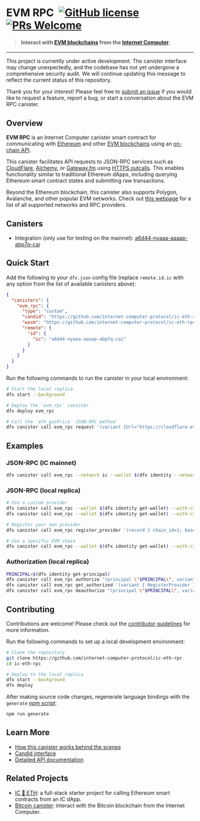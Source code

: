 # EVM RPC &nbsp;[![GitHub license](https://img.shields.io/badge/license-Apache%202.0-blue.svg)](https://opensource.org/licenses/Apache-2.0) [![PRs Welcome](https://img.shields.io/badge/PRs-welcome-brightgreen.svg)](https://github.com/internet-computer-protocol/ic-eth-rpc/issues)

> #### Interact with [EVM blockchains](https://chainlist.org/?testnets=true) from the [Internet Computer](https://internetcomputer.org/).

---

This project is currently under active development. The canister interface may change unexpectedly, and the codebase has not yet undergone a comprehensive security audit. We will continue updating this message to reflect the current status of this repository. 

Thank you for your interest! Please feel free to [submit an issue](https://github.com/internet-computer-protocol/ic-eth-rpc/issues) if you would like to request a feature, report a bug, or start a conversation about the EVM RPC canister.

## Overview

**EVM RPC** is an Internet Computer canister smart contract for communicating with [Ethereum](https://ethereum.org/en/) and other [EVM blockchains](https://chainlist.org/?testnets=true) using an [on-chain API](./API.md). 

This canister facilitates API requests to JSON-RPC services such as [CloudFlare](https://www.cloudflare.com/en-gb/web3/), [Alchemy](https://www.alchemy.com/), or [Gateway.fm](https://gateway.fm/) using [HTTPS outcalls](https://internetcomputer.org/docs/current/developer-docs/integrations/http_requests/). This enables functionality similar to traditional Ethereum dApps, including querying Ethereum smart contract states and submitting raw transactions.

Beyond the Ethereum blockchain, this canister also supports Polygon, Avalanche, and other popular EVM networks. Check out [this webpage](https://chainlist.org/?testnets=true) for a list of all supported networks and RPC providers.

## Canisters

* Integration (only use for testing on the mainnet): [a6d44-nyaaa-aaaap-abp7q-cai](https://a4gq6-oaaaa-aaaab-qaa4q-cai.raw.ic0.app/?id=a6d44-nyaaa-aaaap-abp7q-cai)

## Quick Start

Add the following to your `dfx.json` config file (replace `remote.id.ic` with any option from the list of available canisters above):

```json
{
  "canisters": {
    "evm_rpc": {
      "type": "custom",
      "candid": "https://github.com/internet-computer-protocol/ic-eth-rpc/releases/latest/download/evm_rpc.did",
      "wasm": "https://github.com/internet-computer-protocol/ic-eth-rpc/releases/latest/download/evm_rpc_dev.wasm.gz",
      "remote": {
        "id": {
          "ic": "a6d44-nyaaa-aaaap-abp7q-cai"
        }
      }
    }
  }
}
```

Run the following commands to run the canister in your local environment:

```sh
# Start the local replica
dfx start --background

# Deploy the `evm_rpc` canister
dfx deploy evm_rpc

# Call the `eth_gasPrice` JSON-RPC method
dfx canister call evm_rpc request '(variant {Url="https://cloudflare-eth.com/v1/mainnet"}, "{\"jsonrpc\":\"2.0\",\"method\":\"eth_gasPrice\",\"params\":[],\"id\":1}", 1000)' --wallet $(dfx identity get-wallet) --with-cycles 600000000
```

## Examples

### JSON-RPC (IC mainnet)

```bash
dfx canister call evm_rpc --network ic --wallet $(dfx identity --network ic get-wallet) --with-cycles 600000000 request '(variant {Chain=0x1},"{\"jsonrpc\":\"2.0\",\"method\":\"eth_gasPrice\",\"params\":[],\"id\":1}",1000)'
```

### JSON-RPC (local replica)

```bash
# Use a custom provider
dfx canister call evm_rpc --wallet $(dfx identity get-wallet) --with-cycles 600000000 request '(variant {Url="https://cloudflare-eth.com"},"{\"jsonrpc\":\"2.0\",\"method\":\"eth_gasPrice\",\"params\":[],\"id\":1}",1000)'
dfx canister call evm_rpc --wallet $(dfx identity get-wallet) --with-cycles 600000000 request '(variant {Url="https://ethereum.publicnode.com"},"{\"jsonrpc\":\"2.0\",\"method\":\"eth_gasPrice\",\"params\":[],\"id\":1}",1000)'

# Register your own provider
dfx canister call evm_rpc register_provider '(record { chain_id=1; base_url="https://cloudflare-eth.com"; credential_path="/v1/mainnet"; cycles_per_call=10; cycles_per_message_byte=1; })'

# Use a specific EVM chain
dfx canister call evm_rpc --wallet $(dfx identity get-wallet) --with-cycles 600000000 request '(variant {Chain=0x1},"{\"jsonrpc\":\"2.0\",\"method\":\"eth_gasPrice\",\"params\":[],\"id\":1}",1000)'
```

### Authorization (local replica)

```bash
PRINCIPAL=$(dfx identity get-principal)
dfx canister call evm_rpc authorize "(principal \"$PRINCIPAL\", variant { RegisterProvider })"
dfx canister call evm_rpc get_authorized '(variant { RegisterProvider })'
dfx canister call evm_rpc deauthorize "(principal \"$PRINCIPAL\", variant { RegisterProvider })"
```

## Contributing

Contributions are welcome! Please check out the [contributor guidelines](https://github.com/internet-computer-protocol/ic-eth-rpc/blob/main/.github/CONTRIBUTING.md) for more information.

Run the following commands to set up a local development environment:

```bash
# Clone the repository
git clone https://github.com/internet-computer-protocol/ic-eth-rpc
cd ic-eth-rpc

# Deploy to the local replica
dfx start --background
dfx deploy
```

After making source code changes, regenerate language bindings with the `generate` [npm script](https://docs.npmjs.com/cli/v10/using-npm/scripts):

```bash
npm run generate
```

## Learn More

* [How this canister works behind the scenes](https://github.com/internet-computer-protocol/ic-eth-rpc/blob/main/DeepDive.md)
* [Candid interface](https://github.com/internet-computer-protocol/ic-eth-rpc/blob/main/candid/evm_rpc.did)
* [Detailed API documentation](https://github.com/internet-computer-protocol/ic-eth-rpc/blob/main/API.md)

## Related Projects

* [IC 🔗 ETH](https://github.com/dfinity/ic-eth-starter): a full-stack starter project for calling Ethereum smart contracts from an IC dApp.
* [Bitcoin canister](https://github.com/dfinity/bitcoin-canister): interact with the Bitcoin blockchain from the Internet Computer.

